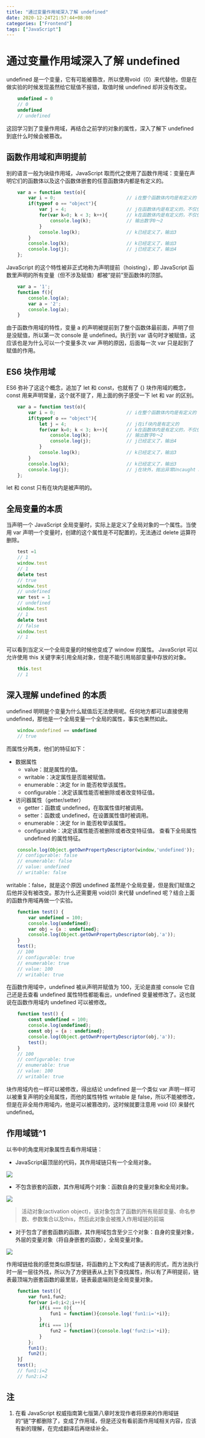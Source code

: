 ```yaml
---
title: "通过变量作用域深入了解 undefined"
date: 2020-12-24T21:57:44+08:00
categories: ["Frontend"]
tags: ["JavaScript"]
---
```


# 通过变量作用域深入了解 undefined
undefined 是一个变量，它有可能被篡改，所以使用void（0）来代替他，但是在做实验的时候发现虽然给它赋值不报错，取值时候 undefined 却并没有改变。
```JavaScript
    undefined = 0
    // 0
    undefined
    // undefined
```
这回学习到了变量作用域，再结合之前学的对象的属性，深入了解下 undefined 到底什么时候会被篡改。
## 函数作用域和声明提前
别的语言一般为块级作用域，JavaScript 取而代之使用了函数作用域：变量在声明它们的函数体以及这个函数体嵌套的任意函数体内都是有定义的。
```JavaScript
    var a = function test(o){
        var i = 0;                          // i在整个函数体内均是有定义的
        if(typeof o == "object"){
            var j = 4;                      // j在函数体内是有定义的，不仅仅是在这个代码段内
            for(var k=0; k < 3; k++){       // k在函数体内是有定义的，不仅仅是在循环内
                console.log(k);             // 输出数字0～2
            }
            console.log(k);                 // k已经定义了，输出3
        }
        console.log(k);                     // k已经定义了，输出3
        console.log(j);                     // j已经定义了，输出4
    };
```
JavaScript 的这个特性被非正式地称为声明提前（hoisting），即 JavaScript 函数里声明的所有变量（但不涉及赋值）都被“提前”至函数体的顶部。
```JavaScript
    var a = '1';
    function f(){
        console.log(a);
        var a = '2';
        console.log(a);
    }
```
由于函数作用域的特性，变量 a 的声明被提前到了整个函数体最前面，声明了但是没赋值，所以第一次 console 是 undefined。执行到 var 语句时才被赋值，这应该也是为什么可以一个变量多次 var 声明的原因，后面每一次 var 只是起到了赋值的作用。
## ES6 块作用域
ES6 弥补了这这个概念，追加了 let 和 const，也就有了 {} 块作用域的概念，const 用来声明常量，这个就不提了，用上面的例子感受一下 let 和 var 的区别。
```JavaScript
    var a = function test(o){
        var i = 0;                          // i在整个函数体内均是有定义的
        if(typeof o == "object"){
            let j = 4;                      // j在if块内是有定义的
            for(var k=0; k < 3; k++){       // k在函数体内是有定义的，不仅仅是在循环内
                console.log(k);             // 输出数字0～2
                console.log(j);             // j已经定义了，输出4
            }
            console.log(k);                 // k已经定义了，输出3
        }
        console.log(k);                     // k已经定义了，输出3
        console.log(j);                     // j在块外，抛出异常Uncaught ReferenceError: j is not defined
    };
```
let 和 const 只有在块内是被声明的。
## 全局变量的本质
当声明一个 JavaScript 全局变量时，实际上是定义了全局对象的一个属性。当使用 var 声明一个变量时，创建的这个属性是不可配置的，无法通过 delete 运算符删除。
```JavaScript
    test =1
    // 1
    window.test
    // 1
    delete test
    // true
    window.test
    // undefined
    var test = 1
    // undefined
    window.test
    // 1
    delete test
    // false
    window.test
    // 1
```
可以看到当定义一个全局变量的时候他变成了 window 的属性。
JavaScript 可以允许使用 this 关键字来引用全局对象，但是不能引用局部变量中存放的对象。
```JavaScript
    this.test
    // 1
```
## 深入理解 undefined 的本质
undefined 明明是个变量为什么赋值后无法使用呢。任何地方都可以直接使用 undefined，那他是一个全局变量一个全局的属性，事实也果然如此。
```JavaScript
    window.undefined == undefined
    // true
```
而属性分两类，他们的特征如下：
* 数据属性
    - value：就是属性的值。
    - writable：决定属性是否能被赋值。
    - enumerable：决定 for in 能否枚举该属性。
    - configurable：决定该属性能否被删除或者改变特征值。
* 访问器属性（getter/setter）
    - getter：函数或 undefined，在取属性值时被调用。
    - setter：函数或 undefined，在设置属性值时被调用。
    - enumerable：决定 for in 能否枚举该属性。
    - configurable：决定该属性能否被删除或者改变特征值。
查看下全局属性 undefined 的属性特征。

```JavaScript
    console.log(Object.getOwnPropertyDescriptor(window,'undefined'));
    // configurable: false
    // enumerable: false
    // value: undefined
    // writable: false
```

writable：false，就是这个原因 undefined 虽然是个全局变量，但是我们赋值之后他并没有被改变。那为什么还需要用 void(0) 来代替 undefined 呢？结合上面的函数作用域再做一个实验。

```JavaScript
    function test() {
        var undefined = 100; 
        console.log(undefined);
        var obj = {a : undefined}; 
        console.log(Object.getOwnPropertyDescriptor(obj,'a'));
    }
    test();
    // 100
    // configurable: true
    // enumerable: true
    // value: 100
    // writable: true
```

在函数作用域中，undefined 被从声明并赋值为 100，无论是直接 console 它自己还是去查看 undefined 属性特性都能看出，undefined 变量被修改了。这也就说在函数作用域内 undefined 可以被修改。
```JavaScript
    function test() {
        const undefined = 100; 
        console.log(undefined);
        const obj = {a : undefined}; 
        console.log(Object.getOwnPropertyDescriptor(obj,'a'));
        test();
    }
    // 100
    // configurable: true
    // enumerable: true
    // value: 100
    // writable: true
```
块作用域内也一样可以被修改，得出结论 undefined 是一个类似 var 声明一样可以被重复声明的全局属性，而他的属性特性 writable 是 false，所以不能被修改，但是在非全局作用域内，他是可以被篡改的，这时候就要注意用 void (0) 来替代 undefined。
## 作用域链^1
以书中的角度用对象属性去看作用域链：
* JavaScript最顶层的代码，其作用域链只有一个全局对象。

![](../media/16088182648987/16556418348507.jpg)

* 不包含嵌套的函数，其作用域两个对象：函数自身的变量对象和全局对象。

![](../media/16088182648987/16556418584659.jpg)


> 活动对象(activation object)，该对象包含了函数的所有局部变量、命名参数、参数集合以及this，然后此对象会被推入作用域链的前端

* 对于包含了嵌套函数的函数，其作用域包含至少三个对象：自身的变量对象，外层的变量对象（将自身嵌套的函数），全局变量对象。

![](../media/16088182648987/16556418835132.jpg)

作用域链给我的感觉类似原型链，将函数的上下文构成了链表的形式，而方法执行时一层一层往外找，所以为了方便链表从上到下查找属性，所以有了声明提前，链表最顶端为嵌套函数的最里层，链表最底端则是全局变量对象。

```JavaScript
    function test(){
        var fun1,fun2;
        for(var i=0;i<2;i++){
            if(i === 0){
                fun1 = function(){console.log('fun1:i='+i)};
            }
            if(i === 1){
                fun2 = function(){console.log('fun2:i='+i)};
            }
        };
        fun1();
        fun2();
    }∫
    test();
    // fun1:i=2
    // fun2:i=2
```

## 注
1. 在看 JavaScript 权威指南第七版第八章时发现作者将原来的作用域链的“链”字都删除了，变成了作用域，但是还没有看前面作用域相关内容，应该有新的理解，在完成翻译后再继续补全。